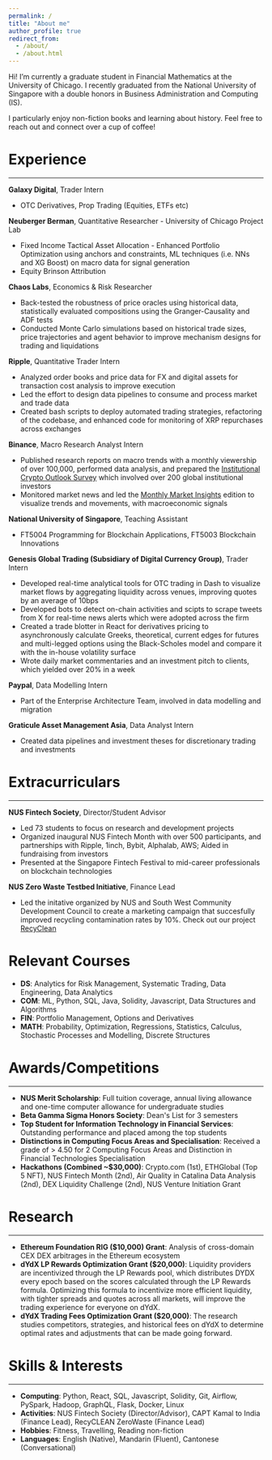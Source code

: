 ```yaml
---
permalink: /
title: "About me"
author_profile: true
redirect_from: 
  - /about/
  - /about.html
---
```


Hi! I’m currently a graduate student in Financial Mathematics at the University of Chicago. I recently graduated from the National University of Singapore with a double honors in Business Administration and Computing (IS).  <br>

I particularly enjoy non-fiction books and learning about history. Feel free to reach out and connect over a cup of coffee!


Experience
======
--------
**Galaxy Digital**, Trader Intern 
* OTC Derivatives, Prop Trading (Equities, ETFs etc)

**Neuberger Berman**, Quantitative Researcher - University of Chicago Project Lab 
* Fixed Income Tactical Asset Allocation - Enhanced Portfolio Optimization using anchors and constraints, ML techniques (i.e. NNs and XG Boost) on macro data for signal generation
* Equity Brinson Attribution 

**Chaos Labs**, Economics & Risk Researcher 
* Back-tested the robustness of price oracles using historical data, statistically evaluated compositions using the Granger-Causality and ADF tests
* Conducted Monte Carlo simulations based on historical trade sizes, price trajectories and agent behavior to improve mechanism designs for trading and liquidations

**Ripple**, Quantitative Trader Intern 
* Analyzed order books and price data for FX and digital assets for transaction cost analysis to improve execution
* Led the effort to design data pipelines to consume and process market and trade data
* Created bash scripts to deploy automated trading strategies, refactoring of the codebase, and enhanced code for monitoring of XRP repurchases across exchanges

**Binance**, Macro Research Analyst Intern
*	Published research reports on macro trends with a monthly viewership of over 100,000, performed data analysis, and prepared the [Institutional Crypto Outlook Survey](https://www.binance.com/en/research/analysis/institutional-crypto-outlook-survey-2023
) which involved over 200 global institutional investors 
*	Monitored market news and led the [Monthly Market Insights](https://www.binance.com/en/research/analysis/monthly-market-insights-2023-05) edition to visualize trends and movements, with macroeconomic signals

**National University of Singapore**, Teaching Assistant 
* FT5004 Programming for Blockchain Applications, FT5003 Blockchain Innovations

**Genesis Global Trading (Subsidiary of Digital Currency Group)**, Trader Intern 
* Developed real-time analytical tools for OTC trading in Dash to visualize market flows by aggregating liquidity across venues, improving quotes by an average of 10bps
* Developed bots to detect on-chain activities and scipts to scrape tweets from X for real-time news alerts which were adopted across the firm
* Created a trade blotter in React for derivatives pricing to asynchronously calculate Greeks, theoretical, current edges for futures and multi-legged options using the Black-Scholes model and compare it with the in-house volatility surface
* Wrote daily market commentaries and an investment pitch to clients, which yielded over 20% in a week


**Paypal**, Data Modelling Intern 
* Part of the Enterprise Architecture Team, involved in data modelling and migration


**Graticule Asset Management Asia**, Data Analyst Intern 
* Created data pipelines and investment theses for discretionary trading and investments


<!-- Military/National Service
======
--------

* **Singapore Armed Force**: Basic Military Training for 3 months <br> 
* **Singapore Police Force (Training)**: Graduated as a commissioned Inspector of Police; Member of the Guard of Honor Contingent for National Day Parade 2017
* **Singapore Police Force**: Posted to Airport Police Division as Assistant Manpower Officer. Received the Commander's Commendation Award for outstanding contributions during the 2018 Trump-Kim Summit -->


Extracurriculars
======
--------

**NUS Fintech Society**, Director/Student Advisor
* Led 73 students to focus on research and development projects
* Organized inaugural NUS Fintech Month with over 500 participants, and partnerships with Ripple, 1inch, Bybit, Alphalab, AWS; Aided in fundraising from investors
* Presented at the Singapore Fintech Festival to mid-career professionals on blockchain technologies

**NUS Zero Waste Testbed Initiative**, Finance Lead
* Led the initative organized by NUS and South West Community Development Council to create a marketing campaign that succesfully improved recycling contamination rates by 10%. Check out our project [RecyClean](https://nus.edu.sg/zerowaste/whats-breaking-recycling-the-culprit-behind-lower-recycling-rates/
)



Relevant Courses
======
* **DS**: Analytics for Risk Management, Systematic Trading, Data Engineering, Data Analytics 
* **COM**: ML, Python, SQL, Java, Solidity, Javascript, Data Structures  and Algorithms 
* **FIN**: Portfolio Management, Options and Derivatives
* **MATH**: Probability, Optimization, Regressions, Statistics, Calculus, Stochastic Processes and Modelling, Discrete Structures


Awards/Competitions
======
--------
* **NUS Merit Scholarship**: Full tuition coverage, annual living allowance and one-time computer allowance for undergraduate studies 
* **Beta Gamma Sigma Honors Society**: Dean's List for 3 semesters
* **Top Student for Information Technology in Financial Services**: Outstanding performance and placed among the top students
* **Distinctions in Computing Focus Areas and Specialisation**: Received a grade of > 4.50 for 2 Computing Focus Areas and Distinction in Financial Technologies Specialisation
* **Hackathons (Combined ~$30,000)**: Crypto.com (1st), ETHGlobal (Top 5 NFT), NUS Fintech Month (2nd), Air Quality in Catalina Data Analysis (2nd), DEX Liquidity Challenge (2nd), NUS Venture Initiation Grant


Research
======
--------
* **Ethereum Foundation RIG ($10,000) Grant**: Analysis of cross-domain CEX DEX arbitrages in the Ethereum ecosystem
* **dYdX LP Rewards Optimization Grant ($20,000)**: Liquidity providers are incentivized through the LP Rewards pool, which distributes DYDX every epoch based on the scores calculated through the LP Rewards formula. Optimizing this formula to incentivize more efficient liquidity, with tighter spreads and quotes across all markets, will improve the trading experience for everyone on dYdX. 
* **dYdX Trading Fees Optimization Grant ($20,000)**: The research studies competitors, strategies, and historical fees on dYdX to determine optimal rates and adjustments that can be made going forward.



Skills & Interests
======
--------
* **Computing**: Python, React, SQL, Javascript, Solidity, Git, Airflow, PySpark, Hadoop, GraphQL, Flask, Docker, Linux
* **Activities**: NUS Fintech Society (Director/Advisor), CAPT Kamal to India (Finance Lead), RecyCLEAN ZeroWaste (Finance Lead)
* **Hobbies**: Fitness, Travelling, Reading non-fiction
* **Languages**: English (Native), Mandarin (Fluent), Cantonese (Conversational)

